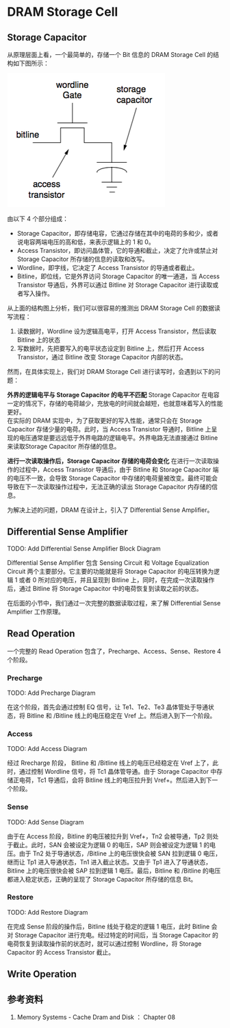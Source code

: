  
# DRAM Storage Cell


## Storage Capacitor

从原理层面上看，一个最简单的，存储一个 Bit 信息的 DRAM Storage Cell 的结构如下图所示：

![](dram_storage_cell.png)

由以下 4 个部分组成：

* Storage Capacitor，即存储电容，它通过存储在其中的电荷的多和少，或者说电容两端电压的高和低，来表示逻辑上的 1 和 0。
* Access Transistor，即访问晶体管，它的导通和截止，决定了允许或禁止对 Storage Capacitor 所存储的信息的读取和改写。
* Wordline，即字线，它决定了 Access Transistor 的导通或者截止。 
* Bitline，即位线，它是外界访问 Storage Capacitor 的唯一通道，当 Access Transistor 导通后，外界可以通过 Bitline 对 Storage Capacitor 进行读取或者写入操作。

从上面的结构图上分析，我们可以很容易的推测出 DRAM Storage Cell 的数据读写流程：

1. 读数据时，Wordline 设为逻辑高电平，打开 Access Transistor，然后读取 Bitline 上的状态
2. 写数据时，先把要写入的电平状态设定到 Bitline 上，然后打开 Access Transistor，通过 Bitline 改变 Storage Capacitor 内部的状态。

然而，在具体实现上，我们对 DRAM Storage Cell 进行读写时，会遇到以下的问题：

**外界的逻辑电平与 Storage Capacitor 的电平不匹配**
Storage Capacitor 在电容一定的情况下，存储的电荷越少，充放电的时间就会越短，也就意味着写入的性能更好。  
在实际的 DRAM 实现中，为了获取更好的写入性能，通常只会在 Storage Capacitor 存储少量的电荷。此时，当 Access Transistor 导通时，Bitline 上呈现的电压通常是要远远低于外界电路的逻辑电平。外界电路无法直接通过 Bitline 来读取Storage Capacitor 所存储的信息。

**进行一次读取操作后，Storage Capacitor 存储的电荷会变化**
在进行一次读取操作的过程中，Access Transistor 导通后，由于 Bitline 和 Storage Capacitor 端的电压不一致，会导致 Storage Capacitor 中存储的电荷量被改变。最终可能会导致在下一次读取操作过程中，无法正确的读出 Storage Capacitor 内存储的信息。

为解决上述的问题，DRAM 在设计上，引入了 Differential Sense Amplifier。

## Differential Sense Amplifier

TODO: Add Differential Sense Amplifier Block Diagram

Differential Sense Amplifier 包含 Sensing Circuit 和 Voltage Equalization Circuit 两个主要部分。它主要的功能就是将 Storage Capacitor 的电压转换为逻辑 1 或者 0 所对应的电压，并且呈现到 Bitline 上，同时，在完成一次读取操作后，通过 Bitline 将 Storage Capacitor 中的电荷恢复到读取之前的状态。

在后面的小节中，我们通过一次完整的数据读取过程，来了解 Differential Sense Amplifier 工作原理。

## Read Operation

一个完整的 Read Operation 包含了，Precharge、Access、Sense、Restore 4 个阶段。

### Precharge

TODO: Add Precharge Diagram

在这个阶段，首先会通过控制 EQ 信号，让 Te1、Te2、Te3 晶体管处于导通状态，将 Bitline 和 /Bitline 线上的电压稳定在 Vref 上。然后进入到下一个阶段。

### Access

TODO: Add Access Diagram

经过 Rrecharge 阶段， Bitline 和 /Bitline 线上的电压已经稳定在 Vref 上了，此时，通过控制 Wordline 信号，将 Tc1 晶体管导通。由于 Storage Capacitor 中存储正电荷，Tc1 导通后，会将 Bitline 线上的电压拉升到 Vref+。然后进入到下一个阶段。 

### Sense

TODO: Add Sense Diagram

由于在 Access 阶段，Bitline 的电压被拉升到 Vref+，Tn2 会被导通，Tp2 则处于截止。此时，SAN 会被设定为逻辑 0 的电压，SAP 则会被设定为逻辑 1 的电压。由于 Tn2 处于导通状态，/Bitline 上的电压很快会被 SAN 拉到逻辑 0 电压，继而让 Tp1 进入导通状态，Tn1 进入截止状态。又由于 Tp1 进入了导通状态，Bitline 上的电压很快会被 SAP 拉到逻辑 1 电压。最后，Bitline 和 /Bitline 的电压都进入稳定状态，正确的呈现了 Storage Capacitor 所存储的信息 Bit。

### Restore

TODO: Add Restore Diagram

在完成 Sense 阶段的操作后，Bitline 线处于稳定的逻辑 1 电压，此时 Bitline 会对 Storage Capacitor 进行充电。经过特定的时间后，当 Storage Capacitor 的电荷恢复到读取操作前的状态时，就可以通过控制 Wordline，将 Storage Capacitor 的 Access Transistor 截止。

## Write Operation

## 参考资料

1. Memory Systems - Cache Dram and Disk ： Chapter 08
